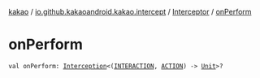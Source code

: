 [kakao](../../index.md) / [io.github.kakaoandroid.kakao.intercept](../index.md) / [Interceptor](index.md) / [onPerform](./on-perform.md)

# onPerform

`val onPerform: `[`Interception`](../-interception/index.md)`<(`[`INTERACTION`](index.md#INTERACTION)`, `[`ACTION`](index.md#ACTION)`) -> `[`Unit`](https://kotlinlang.org/api/latest/jvm/stdlib/kotlin/-unit/index.html)`>?`
